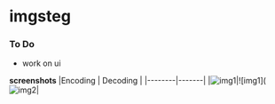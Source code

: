 # imgsteg

### To Do
- work on ui


**screenshots**
|Encoding | Decoding |
|--------|-------|
|![img1](https://i.imgur.com/icRzu4A.png)|![img1](![img2](https://i.imgur.com/KFaSSZU.png)|
